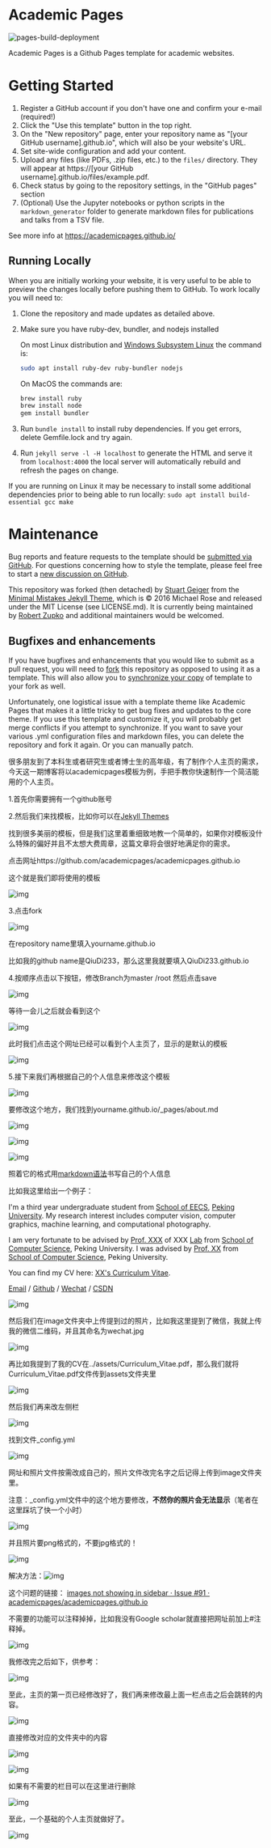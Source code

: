 # Academic Pages

![pages-build-deployment](https://github.com/academicpages/academicpages.github.io/actions/workflows/pages/pages-build-deployment/badge.svg)

Academic Pages is a Github Pages template for academic websites.

# Getting Started

1. Register a GitHub account if you don't have one and confirm your e-mail (required!)
1. Click the "Use this template" button in the top right.
1. On the "New repository" page, enter your repository name as "[your GitHub username].github.io", which will also be your website's URL.
1. Set site-wide configuration and add your content.
1. Upload any files (like PDFs, .zip files, etc.) to the `files/` directory. They will appear at https://[your GitHub username].github.io/files/example.pdf.
1. Check status by going to the repository settings, in the "GitHub pages" section
1. (Optional) Use the Jupyter notebooks or python scripts in the `markdown_generator` folder to generate markdown files for publications and talks from a TSV file.

See more info at https://academicpages.github.io/

## Running Locally

When you are initially working your website, it is very useful to be able to preview the changes locally before pushing them to GitHub. To work locally you will need to:

1. Clone the repository and made updates as detailed above.
1. Make sure you have ruby-dev, bundler, and nodejs installed
    
    On most Linux distribution and [Windows Subsystem Linux](https://learn.microsoft.com/en-us/windows/wsl/about) the command is:
    ```bash
    sudo apt install ruby-dev ruby-bundler nodejs
    ```
    On MacOS the commands are:
    ```bash
    brew install ruby
    brew install node
    gem install bundler
    ```
1. Run `bundle install` to install ruby dependencies. If you get errors, delete Gemfile.lock and try again.
1. Run `jekyll serve -l -H localhost` to generate the HTML and serve it from `localhost:4000` the local server will automatically rebuild and refresh the pages on change.

If you are running on Linux it may be necessary to install some additional dependencies prior to being able to run locally: `sudo apt install build-essential gcc make`

# Maintenance

Bug reports and feature requests to the template should be [submitted via GitHub](https://github.com/academicpages/academicpages.github.io/issues/new/choose). For questions concerning how to style the template, please feel free to start a [new discussion on GitHub](https://github.com/academicpages/academicpages.github.io/discussions).

This repository was forked (then detached) by [Stuart Geiger](https://github.com/staeiou) from the [Minimal Mistakes Jekyll Theme](https://mmistakes.github.io/minimal-mistakes/), which is © 2016 Michael Rose and released under the MIT License (see LICENSE.md). It is currently being maintained by [Robert Zupko](https://github.com/rjzupkoii) and additional maintainers would be welcomed.

## Bugfixes and enhancements

If you have bugfixes and enhancements that you would like to submit as a pull request, you will need to [fork](https://docs.github.com/en/pull-requests/collaborating-with-pull-requests/working-with-forks/fork-a-repo) this repository as opposed to using it as a template. This will also allow you to [synchronize your copy](https://docs.github.com/en/pull-requests/collaborating-with-pull-requests/working-with-forks/syncing-a-fork) of template to your fork as well.

Unfortunately, one logistical issue with a template theme like Academic Pages that makes it a little tricky to get bug fixes and updates to the core theme. If you use this template and customize it, you will probably get merge conflicts if you attempt to synchronize. If you want to save your various .yml configuration files and markdown files, you can delete the repository and fork it again. Or you can manually patch.





很多朋友到了本科生或者研究生或者博士生的高年级，有了制作个人主页的需求，今天这一期博客将以academicpages模板为例，手把手教你快速制作一个简洁能用的个人主页。



1.首先你需要拥有一个github账号

2.然后我们来找模板，比如你可以在[Jekyll Themes](http://jekyllthemes.org/)

找到很多美丽的模板，但是我们这里着重细致地教一个简单的，如果你对模板没什么特殊的偏好并且不太想大费周章，这篇文章将会很好地满足你的需求。

点击网址https://github.com/academicpages/academicpages.github.io

 这个就是我们即将使用的模板

![img](https://img-blog.csdnimg.cn/021df64c7b92411ebe719b4ed513924e.png)

3.点击fork

![img](https://img-blog.csdnimg.cn/3200307530024b82b723322c4574d9b9.png)

 在repository name里填入yourname.github.io

比如我的github name是QiuDi233，那么这里我就要填入QiuDi233.github.io

4.按顺序点击以下按钮，修改Branch为master /root 然后点击save 

![img](https://img-blog.csdnimg.cn/a1b63b864ce445f994ecc2810401205f.png)

等待一会儿之后就会看到这个

![img](https://img-blog.csdnimg.cn/ef36da137d4a4667bf3a56ad13885bac.png)



此时我们点击这个网址已经可以看到个人主页了，显示的是默认的模板

![img](https://img-blog.csdnimg.cn/3b02dc2de3e74fe48d022c0ab6a79555.png)

 5.接下来我们再根据自己的个人信息来修改这个模板

![img](https://img-blog.csdnimg.cn/e05d03cab809496d9b2952c7342a46d5.png)

 要修改这个地方，我们找到yourname.github.io/_pages/about.md

![img](https://img-blog.csdnimg.cn/4a08d09232244c33b4c9579f2533135d.png)

 ![img](https://img-blog.csdnimg.cn/2f720040462f4dc79b0c0f9ca18bffd7.png)

 ![img](https://img-blog.csdnimg.cn/1adbc82f009e4056b7bcde3c2c4af468.png)

 照着它的格式用[markdown语法](https://so.csdn.net/so/search?q=markdown语法&spm=1001.2101.3001.7020)书写自己的个人信息

比如我这里给出一个例子：

I'm a third year undergraduate student from [School of EECS](https://eecs.pku.edu.cn/), [Peking University](https://www.pku.edu.cn/). My research interest includes computer vision, computer graphics, machine learning, and computational photography.

I am very fortunate to be advised by [Prof. XXX](https://www.XXX.com/) of XXX [Lab](https://so.csdn.net/so/search?q=Lab&spm=1001.2101.3001.7020) from [School of Computer Science](https://cs.pku.edu.cn/), Peking University. I was advised by [Prof. XX](https://XXX.pku.edu.cn/) from [School of Computer Science](https://cs.pku.edu.cn/), Peking University.

You can find my CV here: [XX's Curriculum Vitae](../assets/Curriculum_Vitae.pdf).

[Email](mailto:XX@stu.pku.edu.cn) / [Github](https://github.com/QiuDi233) / [Wechat](../images/wechat.jpg) / [CSDN](https://blog.csdn.net/qd1813100174?spm=1000.2115.3001.5343)

![img](https://img-blog.csdnimg.cn/13dba3d6d10a47ee845d39cf71dcc3a5.png)



然后我们在image文件夹中上传提到过的照片，比如我这里提到了微信，我就上传我的微信二维码，并且其命名为wechat.jpg

![img](https://img-blog.csdnimg.cn/e8953780e5934c25811bcdf9aa70e3f4.png)

 再比如我提到了我的CV在../assets/Curriculum_Vitae.pdf，那么我们就将Curriculum_Vitae.pdf文件传到assets文件夹里

![img](https://img-blog.csdnimg.cn/b4fb5aae09bd425090885f89e072484a.png)

 然后我们再来改左侧栏

![img](https://img-blog.csdnimg.cn/d15af77d6d314c8e85ef64566d1c4531.png)

 找到文件_config.yml

![img](https://img-blog.csdnimg.cn/239c732bb3484112ac00294b551997ff.png)

 网址和照片文件按需改成自己的，照片文件改完名字之后记得上传到image文件夹里。

注意：_config.yml文件中的这个地方要修改，**不然你的照片会无法显示**（笔者在这里踩坑了快一个小时）

![img](https://img-blog.csdnimg.cn/30558734e464461e8b24c815613ebc7c.png)

 并且照片要png格式的，不要jpg格式的！

 ![img](https://img-blog.csdnimg.cn/454f58fe636b4d2c909f6e04ddb4dec7.png)

 解决方法：![img](https://img-blog.csdnimg.cn/deb4ae094c104314bad9fe4796807f72.png)

这个问题的链接： [images not showing in sidebar · Issue #91 · academicpages/academicpages.github.io](https://github.com/academicpages/academicpages.github.io/issues/91)



不需要的功能可以注释掉掉，比如我没有Google scholar就直接把网址前加上#注释掉。

![img](https://img-blog.csdnimg.cn/0e66595a3e484490afdbbb82c5a189f2.png)

 我修改完之后如下，供参考：

![img](https://img-blog.csdnimg.cn/14bf3295f6f5486ca34899857fe1812b.png)

 

 至此，主页的第一页已经修改好了，我们再来修改最上面一栏点击之后会跳转的内容。

![img](https://img-blog.csdnimg.cn/16c58b9cef154069a0d148fc02b5686c.png)

 直接修改对应的文件夹中的内容

![img](https://img-blog.csdnimg.cn/19f5b9113cec4cc4b3a5993244aae8a4.png)



![img](https://img-blog.csdnimg.cn/827fe7c0fe704ca29c76eaacf88074d5.png)

如果有不需要的栏目可以在这里进行删除

![img](https://img-blog.csdnimg.cn/2d91bfc1d9264d529b64899a052cd30d.png)





 至此，一个基础的个人主页就做好了。

![img](https://img-blog.csdnimg.cn/6645a5a25c25484289f0b4ee23b3d001.png)
